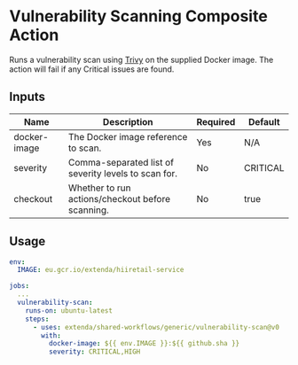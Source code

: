 # Vulnerability Scanning Composite Action

Runs a vulnerability scan using [Trivy](https://github.com/aquasecurity/trivy-action) on the supplied Docker image. The action will fail if any Critical issues are found.

## Inputs

| Name         | Description                                                  | Required | Default     |
|--------------|--------------------------------------------------------------|----------|-------------|
| docker-image | The Docker image reference to scan.                          | Yes      | N/A         |
| severity     | Comma-separated list of severity levels to scan for.         | No       | CRITICAL    |
| checkout     | Whether to run actions/checkout before scanning.             | No       | true        |

## Usage

```yaml
env:
  IMAGE: eu.gcr.io/extenda/hiiretail-service

jobs:
  ...
  vulnerability-scan:
    runs-on: ubuntu-latest
    steps:
      - uses: extenda/shared-workflows/generic/vulnerability-scan@v0
        with:
          docker-image: ${{ env.IMAGE }}:${{ github.sha }}
          severity: CRITICAL,HIGH
```

